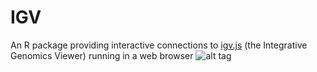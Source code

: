 # IGV
An R package providing interactive connections to [igv.js](https://github.com/igvteam/igv.js/tree/master) (the Integrative Genomics Viewer) running in a web browser
![alt tag](https://raw.githubusercontent.com/paul-shannon/IGV/master/screenshot.png)
